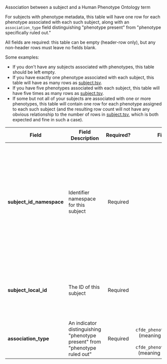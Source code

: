 Association between a subject and a Human Phenotype Ontology term

For subjects with phenotype metadata, this table will have one row for each phenotype associated with each such subject, along with an `association_type` field distinguishing "phenotype present" from "phenotype specifically ruled out."

All fields are required: this table can be empty (header-row only), but any non-header rows must leave no fields blank.

Some examples:   
- If you don't have any subjects associated with phenotypes, this table should be left empty.
- If you have exactly one phenotype associated with each subject, this table will have as many rows as [subject.tsv](./TableInfo:-subject.tsv).
- If you have five phenotypes associated with each subject, this table will have five times as many rows as [subject.tsv](./TableInfo:-subject.tsv).
- If some but not all of your subjects are associated with one or more phenotypes, this table will contain one row for each phenotype assigned to each such subject (and the resulting row count will not have any obvious relationship to the number of rows in [subject.tsv](./TableInfo:-subject.tsv), which is both expected and fine in such a case).


Field | Field Description | Required? | Field Value Type | Extra Info 
------|-------------------|:-----------:|:-------------:|------------
**subject_id_namespace** | Identifier namespace for this subject  | Required | string | This will be the value of `id_namespace` in the row in [subject.tsv](./TableInfo:-subject.tsv) corresponding to the subject referenced in this row. If your program has not registered multiple CFDE identifier namespaces, this will be exactly the same value for all rows.
**subject_local_id** | The ID of this subject | Required | string | This will be the value of `local_id` in the row in [subject.tsv](./TableInfo:-subject.tsv) corresponding to the subject referenced in this row.
**association_type** | An indicator distinguishing "phenotype present" from "phenotype ruled out" | Required | one of `cfde_phenotype_association_type:0`<br>(meaning "phenotype ruled out")<br>or<br>`cfde_phenotype_association_type:1`<br>(meaning "phenotype observed") | 
